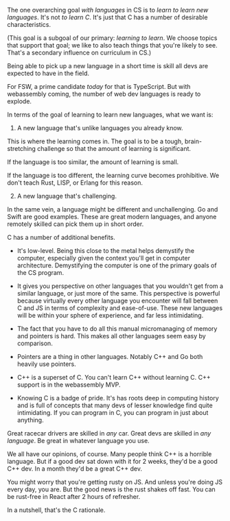The one overarching goal *with languages* in CS is to _learn to learn new languages_. It's not _to learn C_. It's just that C has a number of desirable characteristics.

(This goal is a subgoal of our primary: _learning to learn_. We choose topics that support that goal; we like to also teach things that you're likely to see. That's a secondary influence on curriculum in CS.)

Being able to pick up a new language in a short time is skill all devs are expected to have in the field.

For FSW, a prime candidate _today_ for that is TypeScript. But with webassembly coming, the number of web dev languages is ready to explode.

In terms of the goal of learning to learn new languages, what we want is:

1. A new language that's unlike languages you already know.

This is where the learning comes in. The goal is to be a tough, brain-stretching challenge so that the amount of learning is significant.

If the language is too similar, the amount of learning is small.

If the language is too different, the learning curve becomes prohibitive. We don't teach Rust, LISP, or Erlang for this reason.

2. A new language that's challenging.

In the same vein, a language might be different and unchallenging. Go and Swift are good examples. These are great modern languages, and anyone remotely skilled can pick them up in short order.

C has a number of additional benefits.

* It's low-level. Being this close to  the metal helps demystify the computer, especially given the context you'll get in computer architecture. Demystifying the computer is one of the primary goals of the CS program.

* It gives you perspective on other languages that you wouldn't get from a similar language, or just more of the same. This perspective is powerful because virtually every other language you encounter will fall between C and JS in terms of complexity and ease-of-use. These new languages will be within your sphere of experience, and far less intimidating.

* The fact that you have to do all this manual micromanaging of memory and pointers is hard. This makes all other languages seem easy by comparison.

* Pointers are a thing in other languages. Notably C++ and Go both heavily use pointers.

* C++ is a superset of C. You can't learn C++ without learning C. C++ support is in the webassembly MVP.

* Knowing C is a badge of pride. It's has roots deep in computing history and is full of concepts that many devs of lesser knowledge find quite intimidating. If you can program in C, you can program in just about anything.

Great racecar drivers are skilled in _any_ car. Great devs are skilled in _any language_.  Be great in whatever language you use.

We all have our opinions, of course. Many people think C++ is a horrible language. But if a good dev sat down with it for 2 weeks, they'd be a good C++ dev. In a month they'd be a great C++ dev.

You might worry that you're getting rusty on JS. And unless you're doing JS every day, you are. But the good news is the rust shakes off fast. You can be rust-free in React after 2 hours of refresher.

In a nutshell, that's the C rationale.
